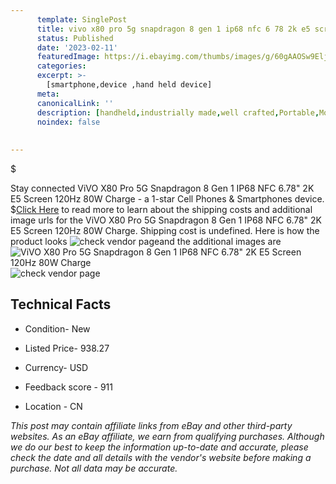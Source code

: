 ```yaml
---
      template: SinglePost
      title: vivo x80 pro 5g snapdragon 8 gen 1 ip68 nfc 6 78 2k e5 screen 120hz 80w charge
      status: Published
      date: '2023-02-11'
      featuredImage: https://i.ebayimg.com/thumbs/images/g/60gAAOSw9EljFvsx/s-l225.jpg
      categories: 
      excerpt: >-
        [smartphone,device ,hand held device]
      meta:
      canonicalLink: ''
      description: [handheld,industrially made,well crafted,Portable,Mobile,Compact,Convenient,Lightweight,Maneuverable,Man-portable,Miniature,Carriable,Hand-held,Light,Holdable,Transportable,Mobile device,Pocket-sized,On-the-go,Wireless,Cordless,Compact size,Convenient size, smartphone,device ,hand held device]
      noindex: false
      
        
---
```

$

Stay connected ViVO X80 Pro 5G Snapdragon 8 Gen 1 IP68 NFC 6.78" 2K E5 Screen 120Hz 80W Charge - a 1-star Cell Phones & Smartphones device.
$[Click Here](https://www.ebay.com/itm/295342597902?hash=item44c3ca670e%3Ag%3A60gAAOSw9EljFvsx&mkevt=1&mkcid=1&mkrid=711-53200-19255-0&campid=%253CePNCampaignId%253E&customid=%253CreferenceId%253E&toolid=10049) to read more to learn about the shipping costs and additional image urls for the ViVO X80 Pro 5G Snapdragon 8 Gen 1 IP68 NFC 6.78" 2K E5 Screen 120Hz 80W Charge. Shipping cost is undefined. Here is how the product looks ![check vendor page](https://i.ebayimg.com/thumbs/images/g/60gAAOSw9EljFvsx/s-l225.jpg)and the additional images are![ViVO X80 Pro 5G Snapdragon 8 Gen 1 IP68 NFC 6.78" 2K E5 Screen 120Hz 80W Charge](https://i.ebayimg.com/images/g/60gAAOSw9EljFvsx/s-l960.jpg)![check vendor page](https://origin-galleryplus.ebayimg.com/ws/web/295342597902_2_0_1/225x225.jpg,https://origin-galleryplus.ebayimg.com/ws/web/295342597902_3_0_1/225x225.jpg,https://origin-galleryplus.ebayimg.com/ws/web/295342597902_4_0_1/225x225.jpg,https://origin-galleryplus.ebayimg.com/ws/web/295342597902_5_0_1/225x225.jpg,https://origin-galleryplus.ebayimg.com/ws/web/295342597902_6_0_1/225x225.jpg,https://origin-galleryplus.ebayimg.com/ws/web/295342597902_7_0_1/225x225.jpg,https://origin-galleryplus.ebayimg.com/ws/web/295342597902_8_0_1/225x225.jpg,https://origin-galleryplus.ebayimg.com/ws/web/295342597902_9_0_1/225x225.jpg,https://origin-galleryplus.ebayimg.com/ws/web/295342597902_10_0_1/225x225.jpg,https://origin-galleryplus.ebayimg.com/ws/web/295342597902_11_0_1/225x225.jpg,https://origin-galleryplus.ebayimg.com/ws/web/295342597902_12_0_1/225x225.jpg)



 ## Technical Facts 



     
      

 - Condition- New 


      

 - Listed Price- 938.27 


      

 - Currency- USD 


      

 - Feedback score - 911 


      

 - Location - CN 


      
      

 *_This post may contain affiliate links from eBay and other third-party websites. As an eBay affiliate, we earn from qualifying purchases. Although we do our best to keep the information up-to-date and accurate, please check the date and all details with the vendor's website before making a purchase. Not all data may be accurate._*






